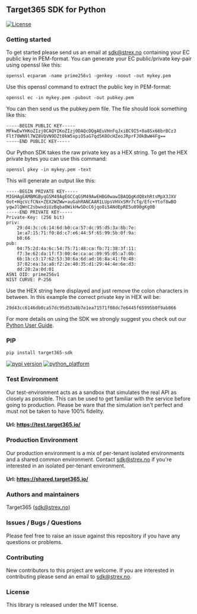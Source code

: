 ## Target365 SDK for Python
[![License](https://img.shields.io/github/license/Target365/sdk-for-python.svg?style=flat)](https://opensource.org/licenses/MIT)

### Getting started
To get started please send us an email at <sdk@strex.no> containing your EC public key in PEM-format.
You can generate your EC public/private key-pair using openssl like this:
```
openssl ecparam -name prime256v1 -genkey -noout -out mykey.pem
```
Use this openssl command to extract the public key in PEM-format:
```
openssl ec -in mykey.pem -pubout -out pubkey.pem
```
You can then send us the pubkey.pem file. The file should look something like this:
```
-----BEGIN PUBLIC KEY-----
MFkwEwYHKoZIzj0CAQYIKoZIzj0DAQcDQgAEuVHnFqJxiBC9I5+8a8Sx66brBCz3
Flt70WN9l7WZ8VQVN9DZt0kW5xpiO5aG7qd5K8OcHZeoJRprFJOkBwW4Fg==
-----END PUBLIC KEY-----
```
Our Python SDK takes the raw private key as a HEX string. To get the HEX private bytes you can use this command:
```
openssl pkey -in mykey.pem -text
```
This will generate an output like this:
```
-----BEGIN PRIVATE KEY-----
MIGHAgEAMBMGByqGSM49AgEGCCqGSM49AwEHBG0wawIBAQQgKdQ8xhRtsMpX3JXV
Oot+HqcVcfCNx+ZEX2WZWw+auGahRANCAAR1LUpsVHVxSMr7cTg/Efc+Ytof8wBO
yqwJlQWnC2sbwxdiUzBqba0WikHwSDcC6jqo8i5ANdEpRE5u090gKg0B
-----END PRIVATE KEY-----
Private-Key: (256 bit)
priv:
    29:d4:3c:c6:14:6d:b0:ca:57:dc:95:d5:3a:8b:7e:
    1e:a7:15:71:f0:8d:c7:e6:44:5f:65:99:5b:0f:9a:
    b8:66
pub:
    04:75:2d:4a:6c:54:75:71:48:ca:fb:71:38:3f:11:
    f7:3e:62:da:1f:f3:00:4e:ca:ac:09:95:05:a7:0b:
    6b:1b:c3:17:62:53:30:6a:6d:ad:16:8a:41:f0:48:
    37:02:ea:3a:a8:f2:2e:40:35:d1:29:44:4e:6e:d3:
    dd:20:2a:0d:01
ASN1 OID: prime256v1
NIST CURVE: P-256
```
Use the HEX string here displayed and just remove the colon characters in between. In this example the correct private key in HEX will be:
```
29d43cc6146db0ca57dc95d53a8b7e1ea71571f08dc7e6445f65995b0f9ab866
```

For more details on using the SDK we strongly suggest you check out our [Python User Guide](USERGUIDE.md).

### PIP
```
pip install target365-sdk
```
[![pypi version](https://img.shields.io/pypi/v/target365_sdk.svg)](https://pypi.org/project/target365-sdk/)
[![python_platform](https://img.shields.io/pypi/pyversions/target365_sdk.svg)](https://pypi.org/project/target365-sdk/)

### Test Environment
Our test-environment acts as a sandbox that simulates the real API as closely as possible. This can be used to get familiar with the service before going to production. Please be ware that the simulation isn't perfect and must not be taken to have 100% fidelity.

#### Url: https://test.target365.io/

### Production Environment
Our production environment is a mix of per-tenant isolated environments and a shared common environment. Contact <sdk@strex.no> if you're interested in an isolated per-tenant environment.

#### Url: https://shared.target365.io/

### Authors and maintainers
Target365 (<sdk@strex.no>)

### Issues / Bugs / Questions
Please feel free to raise an issue against this repository if you have any questions or problems.

### Contributing
New contributors to this project are welcome. If you are interested in contributing please
send an email to sdk@strex.no.

### License
This library is released under the MIT license.
